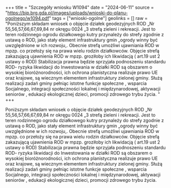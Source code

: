 +++
title = "Szczegóły wniosku W1094"
date = "2024-06-11"
source = "https://bip.brg.gda.pl/images/uploads/wnioski-do-planu-ogolnego/w1094.pdf"
tags = ["wnioski-ogolne"]
geolinks = []
raw = "Poniższym składam wniosek o objęcie działek geodezyjnych ROD „Nr 55,56,57,66,67,69,84 nr okręgu 0024 „3 strefą zieleni i rekreacji. Jest to teren rodzinnego ogrodu działkowego kutry przynależy do strefy zgodnie z ustawą o ROD, jako stały element infrastruktury gmin „ogrody winny być uwzględnione w ich rozwoju,. Obecnie strefą umożliwi ujawniania ROD w mpzp. co przełoży się na prawa wielu rodzin działkowców. Objęcie strefą zakazującą ujawnienia ROD w mpzp. groziłoby ich likwidacją ( art.19 ust 2 ustawy o ROD) Stabilizacja prawna będzie sprzyjała podnoszeniu standardu ROD- ryzyka likwidacji do Inwestowania w działki ROD są obszarem o wysokiej bioróżnorodności, ich ochrona planistyczna realizuje prawo UE oraz krajowe, są wiecznym elementem infrastruktury zielonej gminy. Służą realizacji zadań gminy pełniąc istotne funkcje społeczne , wsparcia Socjalnego, integracji społeczności lokalnej i międzynarodowej, aktywacji seniorów , edukacji ekologicznej dzieci, promocji zdrowego trybu życia. "
+++

Poniższym składam wniosek o objęcie działek geodezyjnych ROD „Nr
55,56,57,66,67,69,84 nr okręgu 0024 „3 strefą zieleni i rekreacji. Jest to teren rodzinnego ogrodu
działkowego kutry przynależy do strefy zgodnie z ustawą o ROD, jako stały element
infrastruktury gmin „ogrody winny być uwzględnione w ich rozwoju,. Obecnie strefą umożliwi
ujawniania ROD w mpzp. co przełoży się na prawa wielu rodzin działkowców. Objęcie strefą
zakazującą ujawnienia ROD w mpzp. groziłoby ich likwidacją ( art.19 ust 2 ustawy o ROD)
Stabilizacja prawna będzie sprzyjała podnoszeniu standardu ROD- ryzyka likwidacji do
Inwestowania w działki ROD są obszarem o wysokiej bioróżnorodności, ich ochrona
planistyczna realizuje prawo UE oraz krajowe, są wiecznym elementem infrastruktury zielonej
gminy. Służą realizacji zadań gminy pełniąc istotne funkcje społeczne , wsparcia Socjalnego,
integracji społeczności lokalnej i międzynarodowej, aktywacji seniorów , edukacji ekologicznej
dzieci, promocji zdrowego trybu życia.



